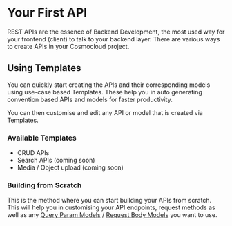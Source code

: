# Your First API
REST APIs are the essence of Backend Development, the most used way for your frontend (client) to talk to your backend layer. There are various ways to create APIs in your Cosmocloud project.

## Using Templates

You can quickly start creating the APIs and their corresponding models using use-case based Templates. These help you in auto generating convention based APIs and models for faster productivity.

You can then customise and edit any API or model that is created via Templates.

### Available Templates
- CRUD APIs
- Search APIs (coming soon)
- Media / Object upload (coming soon)

### Building from Scratch
This is the method where you can start building your APIs from scratch. This will help you in customising your API endpoints, request methods as well as any [Query Param Models]() / [Request Body Models]() you want to use.